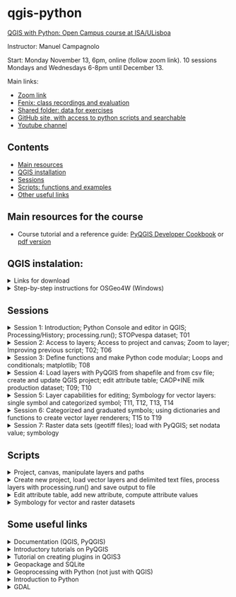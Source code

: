 # qgis-python

[QGIS with Python: Open Campus course at ISA/ULisboa](https://www.isa-opencampus.pt/qgis-com-python)

Instructor: Manuel Campagnolo

Start: Monday November 13, 6pm, online (follow zoom link). 10 sessions Mondays and Wednesdays 6-8pm until December 13.

Main links:
* [Zoom link](https://videoconf-colibri.zoom.us/j/98394607195)
* [Fenix: class recordings and evaluation](https://fenix.isa.ulisboa.pt/courses/qwp-846413499991001)
* [Shared folder: data for exercises](https://ulisboa-my.sharepoint.com/:f:/g/personal/mlc_office365_ulisboa_pt/ElM7jQ_b__lEkznQ6mVRuhsBESim1iSIdK0v_7kXgvHw6A?e=UFWqMh)
* [GitHub site, with access to python scripts and searchable](https://github.com/isa-ulisboa/qgis-python)
* [Youtube channel](https://www.youtube.com/@qgisiwthpython)
  
## Contents

* [Main resources](#main-resources-for-the-course)
* [QGIS installation](#qgis-instalation)
* [Sessions](#sessions)
* [Scripts: functions and examples](#scripts)
* [Other useful links](#some-useful-links)

## Main resources for the course 

* Course tutorial and a reference guide: [PyQGIS Developer Cookbook](https://docs.qgis.org/3.28/en/docs/pyqgis_developer_cookbook/index.html) or [pdf version](https://docs.qgis.org/testing/pdf/en/QGIS-testing-PyQGISDeveloperCookbook-en.pdf)

## QGIS instalation:
<details markdown="block">

  <summary> Links for download</summary>
  
*  **Windows**: Follow instructions for [installing QGIS via the OSGeo4W distribution manager](https://www.e-education.psu.edu/geog489/node/2294). You can also follow the video [install QGIS via OSGeo4W](https://www.youtube.com/watch?v=jtHnqvfa6is).
*  **MacOS**: Follow instructions from [Download QGIS](https://www.qgis.org/en/site/forusers/download.html)

</details>

<details markdown="block">
  
<summary> Step-by-step instructions for OSGeo4W (Windows)</summary>

Below are included step-by-step instruction for installing QGIS through OSGeo4W (Windows) and using OSGeo4W shell to install Python packages:
1. Downloading and installing QGIS (instructions for installing QGIS via the OSGeo4W distribution manager). [geog489](https://www.e-education.psu.edu/geog489/node/2294)
  - 1st: go to [download](https://qgis.org/en/site/forusers/download.html) and download OSGeo4W Network installer (Window users)
  - 2nd: execute the downloaded file `osgeo4w-setup.exe` (follow instructions in [https://www.e-education.psu.edu/geog489/node/2294](https://www.e-education.psu.edu/geog489/node/2294)): this will take some time. Files will be typically installed in `C:\OSGeo4W`. Note: to uninstall OSGeo4W, run `osgeo4w-setup.exe` and choose advanced installation and choose the packages you want to uninstall (can choose all). Then delete OSGeo4W folder.
  - Important files that are created during installation:
    - `C:\OSGeo4W\OSGeo4W.bat` - This opens the OSGeo4W shell that can be used for executing python scripts from the command line.
    - `C:\OSGeo4W\bin\qgis-ltr-bin.exe` - This is the main QGIS executable that you need to run for starting QGIS 3.
    - Obs: we will execute scripts directly in QGIS, so the OSGeo4W shell (windows key+ OSGeo4W shell) will only be needed to install Python packages (see below).
2. To run the Python interpreter from the OSGeo4W shell one should execute `python-qgis-ltr` (you can exit with `quit()`).
  - [Installing pip](https://pip.pypa.io/en/stable/installation/): most likely not necessary since it should be included in the above installation
  - Installing a Python package that is not included in OSGeo4W: for example, install package `sklearn` (package for Data Science not included in OSGeo4W): 
    - 1st: open OSGeo4W shell (`window key` + `osgeo4w shell`);  
    - 2nd: execute `python -m pip install --user sklearn` in the OSGeo4W shell; 
    - 3rd: in the python console of QGIS do `import sklearn` to verify that it is loaded correctly (i.e. there is no error message)
    - Exercise: install package haversine (distances over the sphere).

</details>

## Sessions
<details markdown="block">

  <summary>Session 1: Introduction; Python Console and editor in QGIS; Processing/History; processing.run(); STOPvespa dataset; T01</summary>
  
  - Introduction to PyQGIS
  - Dataset STOPvespa. Download `T01_stopvespa_processing_run` from the [Shared folder](https://ulisboa-my.sharepoint.com/:f:/g/personal/mlc_office365_ulisboa_pt/ElM7jQ_b__lEkznQ6mVRuhsBESim1iSIdK0v_7kXgvHw6A?e=UFWqMh). The goal is to load and visualize the data, and create a QGIS project "by hand". Then, create the first script in Python to perform some simple operations: `extract by expression` and `extract by location`. To do this, one first execute the operations with tools in Processing/Toolbox, and then use Processing/History to copy the respective commands to the Python editor in the appropriate order. Those topics are described in the first playlist in the [@qgisiwthpython Youtube channel](https://www.youtube.com/@qgisiwthpython).

</details>

<details markdown="block">
<summary>Session 2: Access to layers; Access to project and canvas; Zoom to layer; Improving previous script; T02; T06</summary>

  - Accessing a QGIS project programmatically. Download `T02_stopvespa_project_canvas_layers` from the [shared folder](https://ulisboa-my.sharepoint.com/:f:/g/personal/mlc_office365_ulisboa_pt/ElM7jQ_b__lEkznQ6mVRuhsBESim1iSIdK0v_7kXgvHw6A?e=UFWqMh).
  - Improve script created by copy/paste from processing history in `T01_stopvespa_processing_run`: download `T06_stopvespa_redo_processing_run` from the [shared folder](https://ulisboa-my.sharepoint.com/:f:/g/personal/mlc_office365_ulisboa_pt/ElM7jQ_b__lEkznQ6mVRuhsBESim1iSIdK0v_7kXgvHw6A?e=UFWqMh).

</details>

<details markdown="block">
  <summary>Session 3: Define functions and make Python code modular; Loops and conditionals; matplotlib; T08 </summary>

  - Define functions and make Python code modular. Simplify code for the STOPvespa problem. Create a loop over wasp nest diameters and plot results with Python package `matplotlib`. Download `T08_stopvespa_proc_run_myfunctions` from the [shared folder](https://ulisboa-my.sharepoint.com/:f:/g/personal/mlc_office365_ulisboa_pt/ElM7jQ_b__lEkznQ6mVRuhsBESim1iSIdK0v_7kXgvHw6A?e=UFWqMh). 
  
</details>

<details markdown="block">
  <summary>Session 4: Load layers with PyQGIS from shapefile and from csv file; create and update QGIS project; edit attribute table; CAOP+INE milk production dataset; T09; T10 </summary>

  - Load layers with PyQGIS from shapefile and from csv file; Create and update QGIS project. Download `T04_stopvespa_create_project_add_layers` from the [shared folder](https://ulisboa-my.sharepoint.com/:f:/g/personal/mlc_office365_ulisboa_pt/ElM7jQ_b__lEkznQ6mVRuhsBESim1iSIdK0v_7kXgvHw6A?e=UFWqMh) for an exemple with the STOPvespa data set (csv with coordinates)
  - Same problem, but with different data sets, and a more compact code. Download `T09_caop_ine_create_project_add_layers` from the [shared folder](https://ulisboa-my.sharepoint.com/:f:/g/personal/mlc_office365_ulisboa_pt/ElM7jQ_b__lEkznQ6mVRuhsBESim1iSIdK0v_7kXgvHw6A?e=UFWqMh) for an exemple with a new data set (CAOP, Milk production per county from INE). In this case the csv file does not have coordinates.
  - For the Milk production problem described in [T09 problem description](T09/problem_description.md), one needs to `edit` and `join` attribute tables. Download `T10_caop_ine_edit_and_join_layers` from the [shared folder](https://ulisboa-my.sharepoint.com/:f:/g/personal/mlc_office365_ulisboa_pt/ElM7jQ_b__lEkznQ6mVRuhsBESim1iSIdK0v_7kXgvHw6A?e=UFWqMh) to see how one can extend the code in T09 to do this.
    
</details>

<details markdown="block">
  <summary>Session 5: Layer capabilities for editing; Symbology for vector layers: single symbol and categorized symbol; T11, T12, T13, T14 </summary>
  
  - The appearance of the layer is given by `layer.renderer()`: this includes symbols associated to the layer. Symbols are classes which take care of drawing of visual representation of features, while renderers determine what symbol will be used for a particular feature. Symbols are generated from classes `QgsMarkerSymbol`, `QgsLineSymbol` and `QgsFillSymbol` depending on the geometry of the feature. The following table show the combinations of geometries and types for single, categorized and graduated renderers [geometry vs type](vector_layers_symbols.png).
  
</details>

<details markdown="block">
  <summary>Session 6: Categorized and graduated symbols; using dictionaries and functions to create vector layer renderers; T15 to T19 </summary>
  
  - T15, an improvement of T14. A dictionary is created to hold the categories for the renderer. Therefore, one can create a dictionary with an arbitrary number of categories and call a function to convert that dictionary into a renderer to change the layer's legend.
  - T16: Graduated symbols. In this example, we use a color ramp similarly to what is done "by hand" in QGIS. One can choose the color ramp, the number of classes and the classification method as in the symbology interface for graduated symbols. The code to define the  renderer is encapsulated in a function.
  - T17, an improvement of T16: since the INE milk production data set includes different types of milk, this scripts contains PyQt5 widgets to interact with the user so the user can choose which type of milk to use for the legend. `QInputDialog.getItem` is used to create a drop-down menu; `QMessageBox.question` is used to ask a yes/no question and store the answer; `QMessageBox.information`is used to convey information to the user through message boxes in QGIS.
  - T18:  Graduated symbols again, but this time a dictionary is created to hold each range of values of the attribute, the labels, etc, making the renderer more flexible than in T16.
  - T19: Graduated symbols still as in T18, but now, instead of creating a dictionary from scratch, there is a function that creates the dictionary. In this example, the function creates a dictionary with N ranges, where N is given by Sturges rule, and the symbol for each range is defined from a given colormap, with a formatted label. This approach provides increased flexibility in creating a graduated symbology.
  
</details>

<details markdown="block">
  <summary>Session 7: Raster data sets (geotiff files); load with PyQGIS; set nodata value; symbology </summary>
  
  - T20: Read single band geotiff file (DEM) with `iface.addRasterLayer`; Extract information about layer (width, height, extent, nodata value); Set nodata value for layer; Contrast enhancement.
  - T21: As an alternative to using PYQGIS as in T20, the raster file can be opened and processed with Python package `rasterio`; Create histogram; Set nodata value with rasterio; Export raster with rasterio; Note that there is no direct way to convert a rasterio raster object into a QGIS raster layer.
  - T22: This is a continuation of T20 with the same DEM dataset; Instead of creating a gray symbology (default), one can create a `QgsSingleBandPseudoColorRenderer` and render the raster with colors.
  - T23: The input is a multiband raster (Sentinel 2 image with four 10 m resolution spectral bands); Load file and create a raster layer; Compute band statistics with PyQGIS;  Create color composites with PyQGIS and contrast enhancement (e.g. mean +/- standard error range)
  
</details>

## Scripts
<details markdown="block">
  <summary>Project, canvas, manipulate layers and paths</summary>

  Below, **it is supposed that there is already a project loaded in QGIS with vector layers**. The scripts below allow to manipulate those layers, zoom to layer, remove layers from the project, etc.

  - Function that returns the path to the current project:
    ```
    def my_project_path(my_project):
        """
            output: Path to the folder where the project is
        """
        # If there is a project, mufolder will be location of the project
        if my_project.fileName()!='':
            print('project', Path(my_project.fileName()).stem ,  'loaded')
            return Path(my_project.homePath())
        else:
            print('No project available')
            return 0 # exits main if there is no project available
    ```
    
  - Function that returns a layer which name matches a layer in the current project:
    ```
    def my_find_layer(ln):
        """
            tries to find a project layer which name is ln
        """
        layers=QgsProject().instance().mapLayersByName(ln)
        if len(layers)>1:
            print('Warning: there is more than one layer with name',ln)
            return layers[0]
        if len(layers)==1:
            return layers[0]
        print('Warning: no matches for', ln)
        return None
    ```
  - Function that finds a layer which name contains the string "approx_ln":
    ```
    def my_find_approx_layer(approx_ln):
        """
            tries to find a layer which name includes approx_ln
        """
        layers=QgsProject().instance().mapLayers().values() # dictionairy of all layers
        for layer in layers:
            ln=layer.name()
            if approx_ln in ln: # True if the layer name contains approx_ln
                return my_find_layer(ln)
        return None # in case no match is found
    ```
  - Function to zoom to the layer which name is layer_name:
    ```
    def my_zoom_to_layer(layer_name):
        """
            input: layer name
            works if the project crs is compatible with extent of the input layer
        """
        # Access layer in project if it exists
        mylayers=QgsProject().instance().mapLayersByName(layer_name)
        # mylayer is the first in the returned list
        if mylayers:
            mylayer=mylayers[0]
            # setproject CRS so it is the same as mylayer.crs()
            QgsProject.instance().setCrs(mylayer.crs())
            # Determine extent
            extent = mylayer.extent()
            iface.mapCanvas().setExtent(extent) 
            iface.mapCanvas().refresh()
    ```
  - Function that removes a layer from the project:
    ```
    def my_remove_layer(layer):
        """
            removes layer from project
        """
        if layer in QgsProject().instance().mapLayers().values():
            QgsProject().instance().removeMapLayer(layer.id())
    ```
</details>

<details markdown="block">
  <summary>Create new project, load vector layers and delimited text files, process layers with processing.run() and save output to file</summary>

  Functions below allow to process layers with `processing.run` and execute tools from QGIS processing toolbox. The best pratice while processing data consists in creating temporary layers until the final reult is obtained. Then, the final layer can be exported as a file (e.g. *shapefile*).
  - Function that creates an empty project, with a name and saves it to a qgz file:
    ```
    def my_create_project(my_folder,project_name):
        """
            Create new project, set title, and save
        """
        my_project=QgsProject.instance() # QgsProject
        my_project.clear() # Clear project 
        my_project.setTitle(project_name)
        project_file=str(my_folder/project_name)+'.qgz'
        # Save project to file
        my_project.write(project_file) # 
    ```
  - Function that reads a vector file, and adds to the project a clone of that file as a 'memory' layer:
    ```
    def my_add_to_memory_vector_layer_from_shapefile(fn,ln):
        """
             add and name vector layer from file
             fn: string: path_to_file
             ln: string: output layer name
             output: layer copied to memory layer
        """
        mylayer=QgsVectorLayer(str(fn),"", "ogr")
        mylayer.selectAll()
        clone_layer = processing.run("native:saveselectedfeatures", {'INPUT': mylayer, 'OUTPUT': 'memory:'})['OUTPUT']
        mylayer.removeSelection()
        clone_layer.setName(ln)
        QgsProject().instance().addMapLayer(clone_layer)
        return clone_layer
    ```
  - Function that reads a delimited text file (e.g. csv or txt), sets encoding to 'utf-8' and adds it as a layer to the project:
    ```
    def my_add_layer_from_csv(fn,ln,params):
        """
            reads csv file and adds to project
        """
        # create uri as string
        uri=fn.as_uri()+params
        # create and load layer
        mylayer = QgsVectorLayer(uri, '' , "delimitedtext")
        # encoding
        provider=mylayer.dataProvider()
        if provider.encoding()!='UTF-8':
            mylayer.dataProvider().setEncoding('UTF-8')
        # set name
        mylayer.setName(ln)
        # add to project
        QgsProject().instance().addMapLayer(mylayer)
        return mylayer
    ```
    An example of a call to this function (T11):
    ```
    params_ine='?delimiter=;&detectTypes=yes&geomType=none'
    ine=my_add_layer_from_csv(fn,'INE',params_ine)
    ```
  - Function that executes QGIS tool from processing toolbox with *processing.run*:
    ```
    def my_processing_run(operation,ln_input,dict_params,layer_name):
        """ 
            function to execute processing.run from a list of parameters
            it creates a temporary output (in memory)
            ln_input is either the input layer or the name (a string) of the input layer
            dict_params: dictionary with operation parameters except 'INPUT' and 'OUTPUT'
            layer_name: name for the output layer
            output: output QgsVectorLayer
        """
        dict_params['INPUT']=ln_input
        dict_params['OUTPUT']=QgsProcessing.TEMPORARY_OUTPUT
        mylayer=processing.run(operation,dict_params)['OUTPUT']
        mylayer.setName(layer_name)
        QgsProject().instance().addMapLayer(mylayer)
        return mylayer
    ```
    Example of application (T08):
    ```
    params={'PREDICATE':[1], 'INTERSECT':vespa_D}
    conc_D=my_processing_run("native:extractbylocation", caop, params, ln)
    ```
  - Function that exports a temporary layer to a file (e.g. a *shapefile*):
    ```
    def my_export_layer_as_file(vlayer,fn):
        """ 
            inputs: vector layer and path to output file
        """
        if isinstance(vlayer,QgsVectorLayer):
            # file path is converted into a string
            processing.run("native:savefeatures", {'INPUT':vlayer, 'OUTPUT':str(fn)})
    ```
</details>

<details markdown="block">
  <summary>Edit attribute table, add new attribute, compute attribute values</summary>

  Often, we need to make changes on vector layers in QGIS. Vector layers have attributes (aka fields) that correspond to the *columns* of the layer's **attribute table**. There is one special field which is the **geometry** and contains the geometry of each feature of the layer. The features correspond to the *rows* of the attribute table. Each feature has therefore a geometry (unless the layer is just a non spatial regular table) and has values for all attributes. 
  
  PyQGIS provides methods to add new attributes to the attribute table with `layer.addAttribute(fld)` where `fld` is an object of class `QgsField`. It also provides a method to delete attributes, with `layer.deleteAttribute(index_of_the_field)`. After changes are made, the layer needs to be updated with `layer.updateFields()`.
  
   To iterate over all features from a layer, on can use the *for loop* `for feat in layer.getFeatures():`. Then, the value of some attribute is accessible with `feat['attribute name']`. One can also add a new feature to the attribute table with `layer.addFeature(feat)` where `feat` is an object of class `QgsFeature`, or remove a feature with `layer.deleteFeature(id_of_the_feature)`. The geometry of some feature can be set or changed with `feat.setGeometry(geom)`or `layer.changeGeometry(id_of_the_feature,geom)`, where `geom`is an object of class `QgsGeometry`. After changes are made, the feature needs to be updated with `layer.updateFeature(feat)`.
  
  - Function that edits a vector layer and computes the values of one field as a function of the values of the other field (T10):
    ```
    def my_INE_preprocessing(layer):
        """
        Edits the vector layer and make some changes to it
        The goal is to compute the values of attribute di_co from the values of attribute NUTS_2013
        Only the values of NUTS_2013 with maximum length are of interest (those are the counties)
        """
        # 1st: determine maximum length of NUTS_2013
        maxDigits=0
        for feat in layer.getFeatures():
            if len(feat['NUTS_2013']) > maxDigits:
               maxDigits=len(feat['NUTS_2013'])
        
        # 2nd: for those, compute and store new 4-digit code (last 4 digits) in di_co
        with edit(layer):
            for feat in layer.getFeatures():
                if len(feat['NUTS_2013']) == maxDigits:
                    feat['di_co'] = feat['NUTS_2013'][-4:] # last 4 digits
                    # “update-after-change”
                    res=layer.updateFeature(feat) # 'res' to be silent
        # return output layer
        return layer
    ``` 
  - Function that adds a field to a layer and computes the values for that field as a function of the values of an existing field (T13):
    ```
    def my_add_string_attribute_and_compute_value(layer):
        '''
        input: layer
        creates a new field called 'produces' and computes its values from the values of an existing field 'Total'
        '''
        # Create new categorized attribute 'produces' with values 'yes' or 'no'
        fld=QgsField('produces',QVariant.String)
        with edit(layer):
            layer.addAttribute(fld) 
            layer.updateFields()
            for feat in layer.getFeatures():
                if feat['Total'] == 0:
                    feat['produces'] = 'no' 
                else:
                    feat['produces'] = 'yes' 
                # “update-after-change”
                layer.updateFeature(feat) # 'res' to be silent
                return layer
    ```
</details>

<details markdown="block">
  <summary>Symbology for vector and raster datasets</summary>

  - Function that creates a categorized legend for a vector layer from a dictionary; and function that creates a dictionary 
    ```
    def create_categorized_legend(vlayer,attrib,dict):
      '''
      input: 
      1.layer to render, 
      2. string: attribute to use, 
      3. dictionary for the legend with key=attribute value and entries 
      a) string: label, 
      b) QColor: color, 
      c) float: opacity
      no output
      '''
        # create categories from mydict
        categories=[] # empty list
        for myvalue, (mylabel,myQcolor, myopacity) in dict.items():
            mysymbol=QgsSymbol.defaultSymbol(vlayer.geometryType())
            mysymbol.setColor(myQcolor)
            mysymbol.setOpacity(myopacity)
            cat=QgsRendererCategory(myvalue, mysymbol, mylabel)
            categories.append(cat)
        # create renderer
        renderer = QgsCategorizedSymbolRenderer(attrib, categories)
        vlayer.setRenderer(renderer)
        # Refresh layer
        vlayer.triggerRepaint()

    # Function that creates a dictionary of random colors
    def create_random_categorized_dict(myListValues,colorMin=0,colorMax=255,opacity=1):
        '''
        function that creates dictionary from list of values
        requires package random
        '''
        myDict={} # initialize
        # creates dictionary: one entry per value in myListValues
        for val in myListValues:
            val = str(val) # to be sure it is a string
            myR=random.randint(colorMin,colorMax) 
            myG=random.randint(colorMin,colorMax)
            myB=random.randint(colorMin,colorMax)
            myQColor=QColor(myR,myG,myB)
            # insert a new entry to the dictionary
            myDict.update({val : (val,myQColor,opacity)})
        return myDict
    
    ```
    - Function that creates a symbology for a single band raster layer

    ```
    def create_raster_ramp_legend(lyr,dict, type='Linear'):
        ''' 
        legend for raster 
        type is 'Linear' (interpolated ramp), 'Discrete', 'Exact',...
        inputs: layer and dictionary with label: (color, limite)
        '''
        s = QgsRasterShader()
        #Then we instantiate the specialized ramp shader object:
        c = QgsColorRampShader()
        #We must name a type for the ramp shader. In this case we use an interpolatedshader:
        if (type=='Linear'): c.setColorRampType(QgsColorRampShader.Interpolated)
        if (type=='Discrete'): c.setColorRampType(QgsColorRampShader.Discrete)
        if (type=='Exact'): c.setColorRampType(QgsColorRampShader.Exact)
        #Now we’ll create a list hold our color ramp definition:
        i = []
        #Then we populate the list with color ramp color values corresponding to elevation value ranges:
        for label, (color, limite) in dict.items():
            i.append(QgsColorRampShader.ColorRampItem(limite, color, label)) #QColor(color), label))
        #Now we assign the color ramp to our shader:
        c.setColorRampItemList(i)
        #Now we tell the generic raster shader to use the color ramp:
        s.setRasterShaderFunction(c)
        #Next we create a raster renderer object with the shader:
        ps = QgsSingleBandPseudoColorRenderer(lyr.dataProvider(), 1, s)
        #We assign the renderer to the raster layer:
        lyr.setRenderer(ps)
        #Finally we add the layer to the canvas to view it:
        lyr.triggerRepaint()
        # should not be necessary
        iface.layerTreeView().refreshLayerSymbology(lyr.id())
        return lyr
    ```
 
</details>


## Some useful links
<details markdown="block">
  <summary> Documentation (QGIS, PyQGIS) </summary>

  * (main resource: tutorial and a reference guide) PyQGIS Developer Cookbook. [https://docs.qgis.org/3.28/en/docs/pyqgis_developer_cookbook/index.html](https://docs.qgis.org/3.28/en/docs/pyqgis_developer_cookbook/index.html) or [https://docs.qgis.org/testing/pdf/en/QGIS-testing-PyQGISDeveloperCookbook-en.pdf](https://docs.qgis.org/testing/pdf/en/QGIS-testing-PyQGISDeveloperCookbook-en.pdf)
  * Documentation for QGIS (also accessible through QGIS Python editor). [https://docs.qgis.org/3.28/en/docs/index.html](https://docs.qgis.org/3.28/en/docs/index.html)
  * QGIS Python API:  [https://qgis.org/pyqgis/master/core/index.html](https://qgis.org/pyqgis/master/core/index.html)

</details>

<details markdown="block">
  <summary> Introductory tutorials on PyQGIS </summary>
  
1. Broad range tutorials:
  * PyQGIS 101: Introduction to QGIS Python programming for non-programmers. [https://anitagraser.com/pyqgis-101-introduction-to-qgis-python-programming-for-non-programmers/](https://anitagraser.com/pyqgis-101-introduction-to-qgis-python-programming-for-non-programmers/)
  * Tutorial on QGIS 3 programming with Python (PyQGIS): [https://www.geodose.com/p/pyqgis.html](https://www.geodose.com/p/pyqgis.html)
  * QGIS Tutorials and Tips (with section on PyQGIS): [https://www.qgistutorials.com/en/index.html](https://www.qgistutorials.com/en/index.html)
  * Customizing QGIS with Python (Full Course Material) 3.16: [https://courses.spatialthoughts.com/pyqgis-in-a-day.html](https://courses.spatialthoughts.com/pyqgis-in-a-day.html)
  * QGIS Python course by Victor Olaya: [https://github.com/volaya/qgis-python-course](https://github.com/volaya/qgis-python-course)
  * Automating QGIS3 with Python: [https://www.udemy.com/course/automating-qgis-3xx-with-python/learn/lecture/15679972#overview](https://www.udemy.com/course/automating-qgis-3xx-with-python/learn/lecture/15679972#overview)
  * QGIS Python Tutorial (Open source options PyQGIS Tutorial): [https://www.youtube.com/watch?v=X-LvGvNor4E](https://www.youtube.com/watch?v=X-LvGvNor4E)
  * Course Unleash QGIS with Python, 2nd edition: [https://github.com/manuelcampagnolo/PyQGIS_2nd_edition](https://github.com/manuelcampagnolo/PyQGIS_2nd_edition)
  
2. More specific topics:
  * PyQGIS: Create and Print a Map Layout with Python: [https://opensourceoptions.com/pyqgis-create-and-print-a-map-layout-with-python/](https://opensourceoptions.com/pyqgis-create-and-print-a-map-layout-with-python/)
  * Symbolizing Vector and Raster Layers (2015): [https://www.gislounge.com/symbolizing-vector-and-raster-layers-qgis-python-programming-cookbook/](https://www.gislounge.com/symbolizing-vector-and-raster-layers-qgis-python-programming-cookbook/)
  * An Intro to the Earth Engine Python API [https://github.com/google/earthengine-community/blob/master/tutorials/intro-to-python-api/index.ipynb](https://github.com/google/earthengine-community/blob/master/tutorials/intro-to-python-api/index.ipynb)

</details>

<details markdown="block">
  <summary>  Tutorial on creating plugins in QGIS3 </summary>
  
* [https://www.qgistutorials.com/en/docs/3/building_a_python_plugin.html](https://www.qgistutorials.com/en/docs/3/building_a_python_plugin.html)
</details>

<details markdown="block"> 
  
  <summary> Geopackage and SQLite </summary>

* How to create and populate a geopackage in QGIS ([video](https://www.youtube.com/watch?v=rLLP7NImZsU))
* [Load geopackage layers with PyQGIS](https://anitagraser.com/pyqgis-101-introduction-to-qgis-python-programming-for-non-programmers/pyqgis-101-creating-functions-to-load-geopackage-layers/)
* [How do I do that in SpatialLite and SQLite](https://www.researchgate.net/profile/Arthur-Lembo/publication/313236676_How_do_I_do_that_in_SpatiaLiteSQLite_Illustrating_Classic_GIS_Tasks/links/5893493645851563f828e2de/How-do-I-do-that-in-SpatiaLite-SQLite-Illustrating-Classic-GIS-Tasks.pdf?_sg%5B0%5D=KV_noEuBaQYN_lsdLb8UHcCU0q0Qg1eb6XEsV_zS-EAJdcQ5lGHcDAp07kzuH8bY-ylR1EQmc_JzCwPeMFvO8w.sAO2zeigLecEIg79M9A8H-I8Xqnwkbd1eMEgq8M75MJIbEFy-VC2q_-NnURsSRpRZoxHXhXC8S1oj449J0l5Mw&_sg%5B1%5D=92xoHnfLzUsK1DLwsPzVTrFWy9wjdsZDvdkFL0Kcnur_fQCQSp09YG44puo5ezPLQdMA-M0KWKjbm34fx87kiuvNZ2r1nslGjaPYOxOWTbKJ.sAO2zeigLecEIg79M9A8H-I8Xqnwkbd1eMEgq8M75MJIbEFy-VC2q_-NnURsSRpRZoxHXhXC8S1oj449J0l5Mw&_iepl=) (many examples of spatial SQL queries)

</details>

<details markdown="block">
<summary> Geoprocessing with Python (not just with QGIS) </summary>
  
* Geocomputation with Python: [https://py.geocompx.org/](https://py.geocompx.org/). Note: if you have experience on geocomputation with R, check out [https://geocompx.org/](https://geocompx.org/) and the post [https://geocompx.org/post/2023/ogh23/](https://geocompx.org/post/2023/ogh23/) on "Geographic data analysis in R and Python: comparing code and outputs for vector data"
* [PyGIS - Open Source Spatial Programming & Remote Sensing](https://pygis.io/docs/a_intro.html); geowombat; geopandas; rasterio
* There are many available courses on geocomputation with Python, that explore the appropriate Python packages.
</details>

<details markdown="block">
<summary> Introduction to Python </summary>
  
* W3schools: [https://www.w3schools.com/python/exercise.asp](https://www.w3schools.com/python/exercise.asp)
* [Python Programming Beginner Tutorials by Corey Schafer](https://www.youtube.com/playlist?list=PL-osiE80TeTskrapNbzXhwoFUiLCjGgY7):

</details>

<details markdown="block">
<summary>GDAL</summary>
  
* An Introduction to GDAL: [https://www.youtube.com/watch?v=N_dmiQI1s24](https://www.youtube.com/watch?v=N_dmiQI1s24)
</details>

